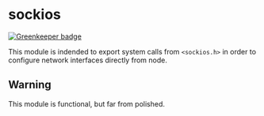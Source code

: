 # sockios

[![Greenkeeper badge](https://badges.greenkeeper.io/NodeOS/sockios.svg)](https://greenkeeper.io/)

This module is indended to export system calls from `<sockios.h>` in order to configure network interfaces directly from node.

## Warning

This module is functional, but far from polished.
